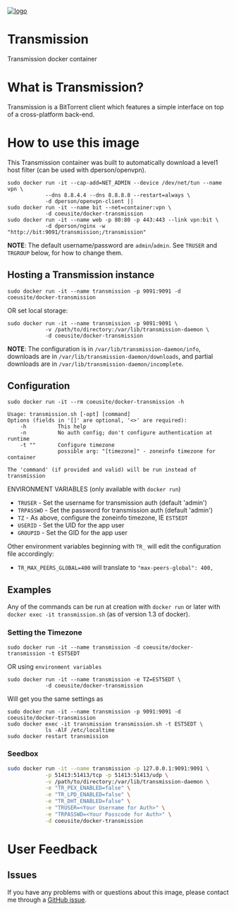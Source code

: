 [![logo](https://raw.githubusercontent.com/coeusite/docker-transmission/master/logo.png)](https://www.transmissionbt.com/)

# Transmission

Transmission docker container

# What is Transmission?

Transmission is a BitTorrent client which features a simple interface on top of
a cross-platform back-end.

# How to use this image

This Transmission container was built to automatically download a level1 host
filter (can be used with dperson/openvpn).

    sudo docker run -it --cap-add=NET_ADMIN --device /dev/net/tun --name vpn \
                --dns 8.8.4.4 --dns 8.8.8.8 --restart=always \
                -d dperson/openvpn-client ||
    sudo docker run -it --name bit --net=container:vpn \
                -d coeusite/docker-transmission
    sudo docker run -it --name web -p 80:80 -p 443:443 --link vpn:bit \
                -d dperson/nginx -w "http://bit:9091/transmission;/transmission"

**NOTE**: The default username/password are `admin`/`admin`. See `TRUSER` and
`TRGROUP` below, for how to change them.

## Hosting a Transmission instance

    sudo docker run -it --name transmission -p 9091:9091 -d coeusite/docker-transmission

OR set local storage:

    sudo docker run -it --name transmission -p 9091:9091 \
                -v /path/to/directory:/var/lib/transmission-daemon \
                -d coeusite/docker-transmission

**NOTE**: The configuration is in `/var/lib/transmission-daemon/info`, downloads
are in `/var/lib/transmission-daemon/downloads`, and partial downloads are in
`/var/lib/transmission-daemon/incomplete`.

## Configuration

    sudo docker run -it --rm coeusite/docker-transmission -h

    Usage: transmission.sh [-opt] [command]
    Options (fields in '[]' are optional, '<>' are required):
        -h          This help
        -n          No auth config; don't configure authentication at runtime
        -t ""       Configure timezone
                    possible arg: "[timezone]" - zoneinfo timezone for container

    The 'command' (if provided and valid) will be run instead of transmission

ENVIRONMENT VARIABLES (only available with `docker run`)

 * `TRUSER` - Set the username for transmission auth (default 'admin')
 * `TRPASSWD` - Set the password for transmission auth (default 'admin')
 * `TZ` - As above, configure the zoneinfo timezone, IE `EST5EDT`
 * `USERID` - Set the UID for the app user
 * `GROUPID` - Set the GID for the app user

Other environment variables beginning with `TR_` will edit the configuration
file accordingly:

 * `TR_MAX_PEERS_GLOBAL=400` will translate to `"max-peers-global": 400,`

## Examples

Any of the commands can be run at creation with `docker run` or later with
`docker exec -it transmission.sh` (as of version 1.3 of docker).

### Setting the Timezone

    sudo docker run -it --name transmission -d coeusite/docker-transmission -t EST5EDT

OR using `environment variables`

    sudo docker run -it --name transmission -e TZ=EST5EDT \
                -d coeusite/docker-transmission

Will get you the same settings as

    sudo docker run -it --name transmission -p 9091:9091 -d coeusite/docker-transmission
    sudo docker exec -it transmission transmission.sh -t EST5EDT \
                ls -AlF /etc/localtime
    sudo docker restart transmission

### Seedbox
```bash
sudo docker run -it --name transmission -p 127.0.0.1:9091:9091 \
            -p 51413:51413/tcp -p 51413:51413/udp \
            -v /path/to/directory:/var/lib/transmission-daemon \
            -e "TR_PEX_ENABLED=false" \
            -e "TR_LPD_ENABLED=false" \
            -e "TR_DHT_ENABLED=false" \
            -e "TRUSER=<Your Username for Auth>" \
            -e "TRPASSWD=<Your Passcode for Auth>" \
            -d coeusite/docker-transmission
```

# User Feedback

## Issues

If you have any problems with or questions about this image, please contact me
through a [GitHub issue](https://github.com/coeusite/docker-transmission/issues).
